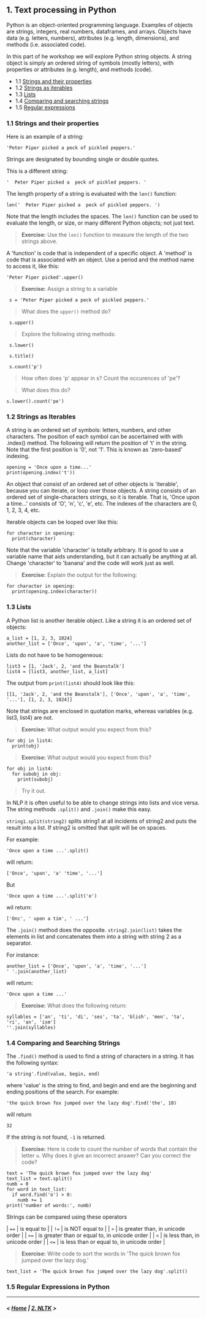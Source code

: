 ## 1. Text processing in Python

Python is an object-oriented programming language. Examples of objects are strings, integers, real numbers,
dataframes, and arrays. Objects have data (e.g. letters, numbers), attributes (e.g. length, dimensions), and methods 
(i.e. associated code).

In this part of he workshop we will explore Python string objects. A string object is simply an ordered string of symbols
(mostly letters), with properties or attributes (e.g. length), and methods (code).

- 1.1 [Strings and their properties](#properties)
- 1.2 [Strings as iterables](#iterables)
- 1.3 [Lists](#lists)
- 1.4 [Comparing and searching strings](#compare-search)
- 1.5 [Regular expressions](#regex)

### <a name='properties'/>1.1 Strings and their properties

Here is an example of a string:

    'Peter Piper picked a peck of pickled peppers.'

Strings are designated by bounding single or double quotes.

This is a different string:

    '  Peter Piper picked a  peck of pickled peppers. '

The length property of a string is evaluated with the `len()` function:

    len('  Peter Piper picked a  peck of pickled peppers. ')

Note that the length includes the spaces. The `len()` function can be used to evaluate the length, or size, or
many different Python objects; not just text.

> **Exercise:** Use the `len()` function to measure the length of the two strings above.

A 'function' is code that is independent of a specific object. A 'method' is code that is associated with an object. 
Use a period and the method name to access it, like this:

    'Peter Piper picked'.upper()

> **Exercise:** Assign a string to a variable

     s = 'Peter Piper picked a peck of pickled peppers.'

> What does the `upper()` method do? 

     s.upper()

> Explore the following string methods:

     s.lower()
     
     s.title()
     
     s.count('p')
     
> How often does 'p' appear in s? Count the occurences of 'pe'?

> What does this do?

    s.lower().count('pe')

### <a name='iterables'/>1.2 Strings as Iterables

A string is an ordered set of symbols: letters, numbers, and other characters.
The position of each symbol can be ascertained with with .index() method. The following will
return the position of 't' in the string. Note that the first position is '0', not '1'.
This is known as 'zero-based' indexing.

    opening = 'Once upon a time...'
    print(opening.index('t'))
    
An object that consist of an ordered set of other objects is 'iterable', because you can iterate,
or loop over those objects. A string consists of an ordered set of single-characters strings, so
it is iterable. That is, 'Once upon a time...' consists of 'O', 'n', 'c', 'e', etc. The indexes of
the characters are 0, 1, 2, 3, 4, etc.

Iterable objects can be looped over like this:

    for character in opening:
      print(character)
      
Note that the variable 'character' is totally arbitrary. It is good to use a variable name that aids
understanding, but it can actually be anything at all. Change 'character' to 'banana' and the code will
work just as well.

> **Exercise:** Explain the output for the following:

    for character in opening:
      print(opening.index(character))

### <a name='lists'/>1.3 Lists

A Python list is another iterable object. Like a string it is an ordered set of objects:

    a_list = [1, 2, 3, 1024]
    another_list = ['Once', 'upon', 'a', 'time', '...']

Lists do not have to be homogeneous:

    list3 = [1, 'Jack', 2, 'and the Beanstalk']
    list4 = [list3, another_list, a_list]

The output from `print(list4)` should look like this:

    [[1, 'Jack', 2, 'and the Beanstalk'], ['Once', 'upon', 'a', 'time', '...'], [1, 2, 3, 1024]]

Note that strings are enclosed in quotation marks, whereas variables (e.g. list3, list4) are not.

> **Exercise:** What output would you expect from this?

    for obj in list4:
      print(obj)

> **Exercise:** What output would you expect from this?

    for obj in list4:
      for subobj in obj:
        print(subobj)
        
> Try it out.

In NLP it is often useful to be able to change strings into lists and vice versa. The string methods `.split()`
and `.join()` make this easy. 

`string1.split(string2)` splits string1 at all incidents of string2 and puts the result into a list. If string2
is omitted that split will be on spaces.

For example:

    'Once upon a time ...'.split()

will return:

    ['Once', 'upon', 'a' 'time', '...']

But

    'Once upon a time ...'.split('e')

wil return:

    ['Onc', ' upon a tim', ' ...']

The `.join()` method does the opposite. `string2.join(list)` takes the elements in list and concatenates them
into a string with string 2 as a separator.

For instance:

    another_list = ['Once', 'upon', 'a', 'time', '...']
    ' '.join(another_list)

will return:

    'Once upon a time ...'

> **Exercise:** What does the following return:

    syllables = ['an', 'ti', 'di', 'ses', 'ta', 'blish', 'men', 'ta', 'ri', 'an', 'ism']
    ''.join(syllables)

### <a name='compare-search'/>1.4 Comparing and Searching Strings

The `.find()` method is used to find a string of characters in a string. It has the following syntax:

    'a string'.find(value, begin, end)

where 'value' is the string to find, and begin and end are the beginning and ending positions of the search. For example:

    'the quick brown fox jumped over the lazy dog'.find('the', 10)

will return

    32

If the string is not found, `-1` is returned.

> **Exercise:** Here is code to count the number of words that contain the letter `o`. Why does it give an incorrect answer? Can you correct the code?

    text = 'The quick brown fox jumped over the lazy dog'
    text_list = text.split()
    numb = 0
    for word in text_list:
      if word.find('o') > 0:
        numb += 1
    print('number of words:', numb)

Strings can be compared using these operators

| `==` | is equal to | 
| `!=` | is NOT equal to | 
| `>` | is greater than, in unicode order | 
| `>=` | is greater than or equal to, in unicode order | 
| `<` | is less than, in unicode order |
| `<=` | is less than or equal to, in unicode order |

> **Exercise:** Write code to sort the words in 'The quick brown fox jumped over the lazy dog.'

    text_list = 'The quick brown fox jumped over the lazy dog'.split()
    
[](Bubble-sort-example-300px.gif)
    

### <a name='regex'/>1.5 Regular Expressions in Python


---

##### \< [Home](index.md) | [2. NLTK](nltk.md) \>
